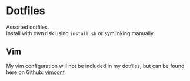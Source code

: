 Dotfiles
========
Assorted dotfiles.   
Install with own risk using `install.sh` or symlinking manually.

Vim
---
My vim configuration will not be included in my dotfiles,
but can be found here on Github: [vimconf](https://github.com/timss/vimconf)
